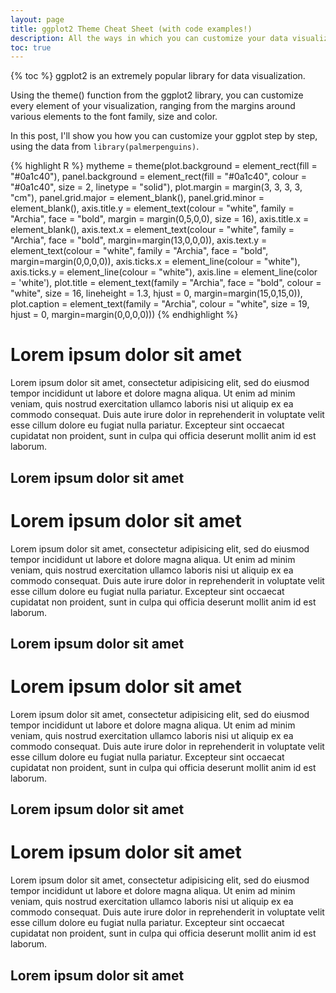 ```yaml
---
layout: page
title: ggplot2 Theme Cheat Sheet (with code examples!)
description: All the ways in which you can customize your data visualizations in ggplot2.
toc: true
---
```

{% toc %}
ggplot2 is an extremely popular library for data visualization.

Using the theme() function from the ggplot2 library, you can customize every element of your visualization, ranging from the margins around various elements to the font family, size and color.

In this post, I'll show you how you can customize your ggplot step by step, using the data from <code>library(palmerpenguins)</code>.

{% highlight R %}
mytheme = theme(plot.background = element_rect(fill = "#0a1c40"),
        panel.background = element_rect(fill = "#0a1c40", colour = "#0a1c40",
                                size = 2, linetype = "solid"),
        plot.margin = margin(3, 3, 3, 3, "cm"),
        panel.grid.major = element_blank(),
        panel.grid.minor = element_blank(),
        axis.title.y = element_text(colour = "white", family = "Archia", face = "bold", margin = margin(0,5,0,0), size = 16),
        axis.title.x = element_blank(),
        axis.text.x = element_text(colour = "white", family = "Archia", face = "bold", margin=margin(13,0,0,0)),
        axis.text.y = element_text(colour = "white", family = "Archia", face = "bold", margin=margin(0,0,0,0)),
        axis.ticks.x = element_line(colour = "white"),
        axis.ticks.y = element_line(colour = "white"),
        axis.line = element_line(color = 'white'),
        plot.title = element_text(family = "Archia",
                                  face = "bold",
                                  colour = "white",
                                  size = 16,
                                  lineheight = 1.3,
                                  hjust = 0,
                                  margin=margin(15,0,15,0)),
        plot.caption = element_text(family = "Archia",
                                    colour = "white",
                                    size = 19,
                                    hjust = 0,
                                    margin=margin(0,0,0,0)))
{% endhighlight %}

<h1>Lorem ipsum dolor sit amet</h1>
Lorem ipsum dolor sit amet, consectetur adipisicing elit, sed do eiusmod tempor incididunt ut labore et dolore magna aliqua. Ut enim ad minim veniam, quis nostrud exercitation ullamco laboris nisi ut aliquip ex ea commodo consequat. Duis aute irure dolor in reprehenderit in voluptate velit esse cillum dolore eu fugiat nulla pariatur. Excepteur sint occaecat cupidatat non proident, sunt in culpa qui officia deserunt mollit anim id est laborum.
<h2>Lorem ipsum dolor sit amet</h2>
<h1>Lorem ipsum dolor sit amet</h1>
Lorem ipsum dolor sit amet, consectetur adipisicing elit, sed do eiusmod tempor incididunt ut labore et dolore magna aliqua. Ut enim ad minim veniam, quis nostrud exercitation ullamco laboris nisi ut aliquip ex ea commodo consequat. Duis aute irure dolor in reprehenderit in voluptate velit esse cillum dolore eu fugiat nulla pariatur. Excepteur sint occaecat cupidatat non proident, sunt in culpa qui officia deserunt mollit anim id est laborum.
<h2>Lorem ipsum dolor sit amet</h2>
<h1>Lorem ipsum dolor sit amet</h1>
Lorem ipsum dolor sit amet, consectetur adipisicing elit, sed do eiusmod tempor incididunt ut labore et dolore magna aliqua. Ut enim ad minim veniam, quis nostrud exercitation ullamco laboris nisi ut aliquip ex ea commodo consequat. Duis aute irure dolor in reprehenderit in voluptate velit esse cillum dolore eu fugiat nulla pariatur. Excepteur sint occaecat cupidatat non proident, sunt in culpa qui officia deserunt mollit anim id est laborum.
<h2>Lorem ipsum dolor sit amet</h2>
<h1>Lorem ipsum dolor sit amet</h1>
Lorem ipsum dolor sit amet, consectetur adipisicing elit, sed do eiusmod tempor incididunt ut labore et dolore magna aliqua. Ut enim ad minim veniam, quis nostrud exercitation ullamco laboris nisi ut aliquip ex ea commodo consequat. Duis aute irure dolor in reprehenderit in voluptate velit esse cillum dolore eu fugiat nulla pariatur. Excepteur sint occaecat cupidatat non proident, sunt in culpa qui officia deserunt mollit anim id est laborum.
<h2>Lorem ipsum dolor sit amet</h2>
